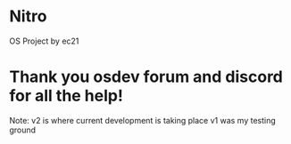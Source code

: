 # Nitro
OS Project by ec21

# Thank you osdev forum and discord for all the help!
Note: 
  v2 is where current development is taking place
  v1 was my testing ground
